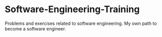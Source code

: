 # Software-Engineering-Training
Problems and exercises related to software engineering. My own path to become a software engineer.
